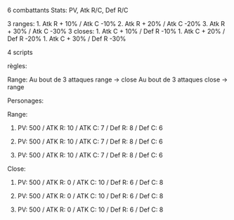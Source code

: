 6 combattants
Stats: PV, Atk R/C, Def R/C

3 ranges:
    1. Atk R + 10% / Atk C -10%
    2. Atk R + 20% / Atk C -20%
    3. Atk R + 30% / Atk C -30%
3 closes:
    1. Atk C + 10% / Def R -10%
    1. Atk C + 20% / Def R -20%
    1. Atk C + 30% / Def R -30%

4 scripts

règles:

Range:
Au bout de 3 attaques range -> close
Au bout de 3 attaques close -> range

Personages:

Range:
1) PV: 500 / ATK R: 10 / ATK C: 7 / Def R: 8 / Def C: 6

2) PV: 500 / ATK R: 10 / ATK C: 7 / Def R: 8 / Def C: 6

3) PV: 500 / ATK R: 10 / ATK C: 7 / Def R: 8 / Def C: 6

Close:
1) PV: 500 / ATK R: 0 / ATK C: 10 / Def R: 6 / Def C: 8

2) PV: 500 / ATK R: 0 / ATK C: 10 / Def R: 6 / Def C: 8

3) PV: 500 / ATK R: 0 / ATK C: 10 / Def R: 6 / Def C: 8
